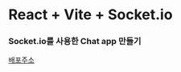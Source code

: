 # React + Vite + Socket.io


### Socket.io를 사용한 Chat app 만들기
[배포주소](https://react-socket-io-chat.vercel.app)
